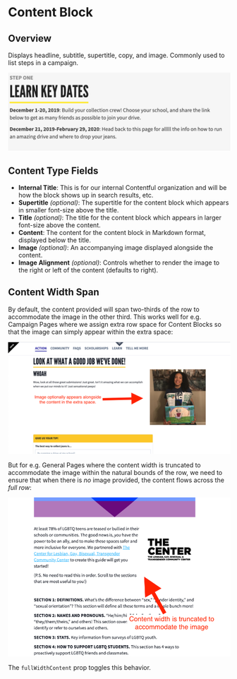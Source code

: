 # Content Block

## Overview

Displays headline, subtitle, supertitle, copy, and image. Commonly used to list steps in a campaign.

![Example Content Block](../../.gitbook/assets/content-block-example.png)

## Content Type Fields

- **Internal Title**: This is for our internal Contentful organization and will be how the block shows up in search results, etc.
- **Supertitle** _(optional)_: The supertitle for the content block which appears in smaller font-size above the title.
- **Title** _(optional)_: The title for the content block which appears in larger font-size above the content.
- **Content**: The content for the content block in Markdown format, displayed below the title.
- **Image** _(optional)_: An accompanying image displayed alongside the content.
- **Image Alignment** _(optional)_: Controls whether to render the image to the right or left of the content (defaults to right).

## Content Width Span

By default, the content provided will span two-thirds of the row to accommodate the image in the other third. This works well for e.g. Campaign Pages where we assign extra row space for Content Blocks so that the image can simply appear within the extra space:

![Content Block on Campaign Page](../../.gitbook/assets/content-block-on-campaign-page.png)

But for e.g. General Pages where the content width is truncated to accommodate the image within the natural bounds of the row, we need to ensure that when there is _no_ image provided, the content flows across the _full row_:

![Content Block on General Page](../../.gitbook/assets/content-block-on-general-page.png)

The `fullWidthContent` prop toggles this behavior.

<!-- ## Content Block Gallery Node -->
<!-- @TODO: Add documentation pertaining to the Content Block rendered as a Gallery Block reference. -->
